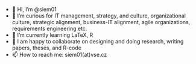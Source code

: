 - 👋 Hi, I’m @siem01
- 👀 I’m curious for IT management, strategy, and culture, organizational culture, strategic alignment, business-IT alignment, agile organizations, requirements engineering etc.
- 🌱 I’m currently learning LaTeX, R
- 💞️ I am happy to collaborate on designing and doing research, writing papers, theses, and R-code 
- 📫 How to reach me: siem01(at)vse.cz

<!---
siem01/siem01 is a ✨ special ✨ repository because its `README.md` (this file) appears on your GitHub profile.
You can click the Preview link to take a look at your changes.
--->
